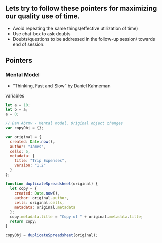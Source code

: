 ## Lets try to follow these pointers for maximizing our quality use of time.

- Avoid repeating the same things(effective utilization of time)
- Use chat-box to ask doubts
- Doubts/questions to be addressed in the follow-up session/ towards end of session.

## Pointers

### Mental Model

- “Thinking, Fast and Slow” by Daniel Kahneman

variables

```js
let a = 10;
let b = a;
a = 0;
```

```js
// Dan Abrmv - Mental model. Original object changes
var copyObj = {};

var original = {
  created: Date.now(),
  author: "James",
  cells: 5,
  metadata: {
    title: "Trip Expenses",
    version: "1.2"
  }
};

function duplicateSpreadsheet(original) {
  let copy = {
    created: Date.now(),
    author: original.author,
    cells: original.cells,
    metadata: original.metadata
  };
  copy.metadata.title = "Copy of " + original.metadata.title;
  return copy;
}

copyObj = duplicateSpreadsheet(original);
```
